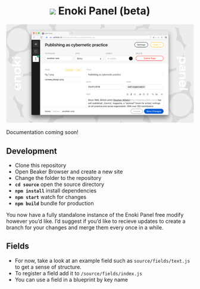 <h1 align="center"><img src="favicon.png" height="22px"> Enoki Panel (beta)</h1>

![](assets/meta.jpg)

Documentation coming soon!

## Development

- Clone this repository
- Open Beaker Browser and create a new site
- Change the folder to the repository
- **`cd source`** open the source directory
- **`npm install`** install dependencies
- **`npm start`** watch for changes
- **`npm build`** bundle for production

You now have a fully standalone instance of the Enoki Panel free modify however you’d like. I’d suggest if you’d like to recieve updates to create a branch for your changes and merge them every once in a while.

## Fields

- For now, take a look at an example field such as `source/fields/text.js` to get a sense of structure.
- To register a field add it to `/source/fields/index.js`
- You can use a field in a blueprint by key name
